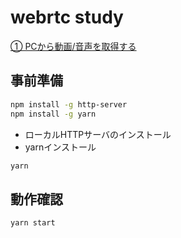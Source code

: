 # webrtc study

[① PCから動画/音声を取得する]()

## 事前準備

```bash
npm install -g http-server
npm install -g yarn
```

- ローカルHTTPサーバのインストール
- yarnインストール

```bash
yarn
```

## 動作確認

```bash
yarn start
```
